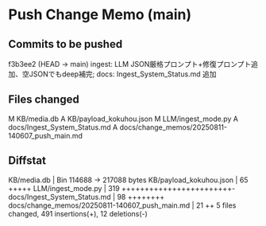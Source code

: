 # Push Change Memo (main)

## Commits to be pushed
f3b3ee2 (HEAD -> main) ingest: LLM JSON厳格プロンプト+修復プロンプト追加、空JSONでもdeep補完; docs: Ingest_System_Status.md 追加

## Files changed
M	KB/media.db
A	KB/payload_kokuhou.json
M	LLM/ingest_mode.py
A	docs/Ingest_System_Status.md
A	docs/change_memos/20250811-140607_push_main.md

## Diffstat
 KB/media.db                                    | Bin 114688 -> 217088 bytes
 KB/payload_kokuhou.json                        |  65 +++++
 LLM/ingest_mode.py                             | 319 ++++++++++++++++++++++++-
 docs/Ingest_System_Status.md                   |  98 ++++++++
 docs/change_memos/20250811-140607_push_main.md |  21 ++
 5 files changed, 491 insertions(+), 12 deletions(-)
